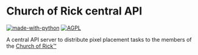 # Church of Rick central API

[![made-with-python](https://img.shields.io/badge/Made%20with-Python%203.8+-ffe900.svg?longCache=true&style=flat-square&colorB=00a1ff&logo=python&logoColor=88889e)](https://www.python.org/)
[![AGPL](https://img.shields.io/badge/Licensed%20under-AGPL-red.svg?style=flat-square)](./LICENSE)

A central API server to distribute pixel placement tasks to the members of the
[Church of Rick™](https://pixel-tasks.scoder12.repl.co)
